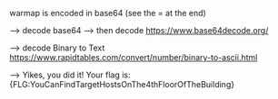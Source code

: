 warmap is encoded in base64 (see the = at the end)

--> decode base64 --> then decode  https://www.base64decode.org/

--> decode Binary to Text  https://www.rapidtables.com/convert/number/binary-to-ascii.html

--> Yikes, you did it! Your flag is: {FLG:YouCanFindTargetHostsOnThe4thFloorOfTheBuilding}